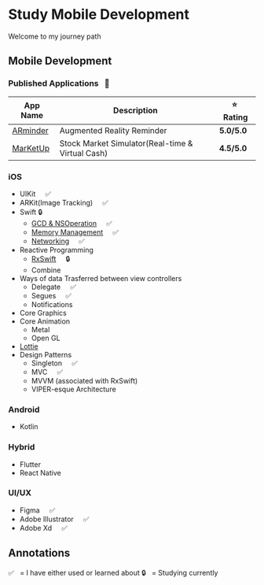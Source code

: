 # Study Mobile Development
Welcome to my journey path

## Mobile Development

### Published Applications &nbsp; 🎉
App Name | Description | ⭐&nbsp;  Rating
-------- | ----------  | ----------
<a href="https://apps.apple.com/tt/app/arminder/id1521786711">ARminder</a> |       Augmented Reality Reminder       | **5.0/5.0** 
<a href="https://github.com/dks333/MarKetUp">MarKetUp</a> | Stock Market Simulator(Real-time & Virtual Cash) | **4.5/5.0** 


### iOS
- UIKit    &nbsp; &nbsp; ✅
- ARKit(Image Tracking)   &nbsp; &nbsp; ✅
- Swift  🔒
    - [GCD & NSOperation](Swifty&#32;Notes/GCD&#32;&&#32;NSOperation.md)  &nbsp; &nbsp; ✅
    - <a href="https://github.com/dks333/Study-Notes/blob/master/Swifty%20Notes/Automatic%20Reference%20Counting%20(ARC).md">Memory Management</a> &nbsp; &nbsp;  ✅
    - [Networking](Swifty&#32;Notes/Network.md)  &nbsp; &nbsp; ✅
- Reactive Programming
    - [RxSwift](Swifty&#32;Notes/RxSwift.md)  &nbsp; &nbsp; 🔒
    - Combine
- Ways of data Trasferred between view controllers
    - Delegate  &nbsp; &nbsp; ✅
    - Segues  &nbsp; &nbsp;  ✅
    - Notifications
- Core Graphics
- Core Animation
    - Metal
    - Open GL
- <a href="http://airbnb.io/lottie/#/README">Lottie</a>
- Design Patterns
   - Singleton   &nbsp; &nbsp; ✅
   - MVC   &nbsp; &nbsp; ✅
   - MVVM (associated with RxSwift)
   - VIPER-esque Architecture

### Android
 - Kotlin
 
### Hybrid 
- Flutter
- React Native

### UI/UX
- Figma  &nbsp; &nbsp;  ✅
- Adobe Illustrator  &nbsp; &nbsp;  ✅
- Adobe Xd  &nbsp; &nbsp;  ✅


## Annotations
✅  &nbsp; = I have either used or learned about
🔒  &nbsp; = Studying currently
